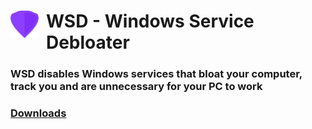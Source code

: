 # <img src="/images/logo.png" style="width: auto; height: 44px; float: left; margin-right: 12px" alt="WSD logo" /> WSD - Windows Service Debloater

### WSD disables Windows services that bloat your computer, track you and are unnecessary for your PC to work

### [Downloads](https://github.com/tzwel/WSD/releases)
